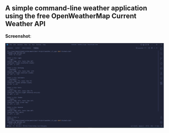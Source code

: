 ## A simple command-line weather application using the free OpenWeatherMap Current Weather API 

<!-- ### Features: -->





**Screenshot**:

![Terminal](/screenshots/weather_cli_app_terminal.png)